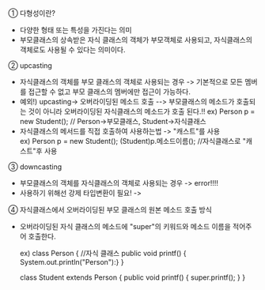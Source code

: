 ① 다형성이란?
- 다양한 형태 또는 특성을 가진다는 의미
- 부모클래스의 상속받은 자식 클래스의 객체가 부모객체로 사용되고, 자식클래스의 객체로도 사용될 수 있다는 의미이다.

② upcasting
- 자식클래스의 객체를 부모 클래스의 객체로 사용되는 경우 -> 기본적으로 모든 멤버를 접근할 수 없고 부모 클래스의 멤버에만 접근이 가능하다.
- 예외!) upcasting-> 오버라이딩된 메소드 호출 --> 부모클래스의 메소드가 호출되는 것이 아니라 오버라이딩된 자식클래스의 메소드가 호출 된다.!!
  ex) Person p = new Student(); // Person->부모클래스, Student->자식클래스
- 자식클래스의 메서드를 직접 호출하여 사용하는법 -> "캐스트"를 사용  
  ex) Person p = new Student(); 
      (Student)p.메소드이름(); //자식클래스로 "캐스트"후 사용

③ downcasting
- 부모클래스의 객체를 자식클래스의 객체로 사용되는 경우 -> error!!!!
- 사용하기 위해선 강제 타입변환이 필요! -> 



④ 자식클래스에서 오버라이딩된 부모 클래스의 원본 메소드 호출 방식
- 오버라이딩된 자식 클래스의 메소드에 "super"의 키워드와 메소드 이름을 적어주어 호출한다.

  ex) class Person { //자식 클래스
    public void printf() { System.out.println("Person"):} }
    
    class Student extends Person {
    public void printf() { super.printf(); } }

    
  
